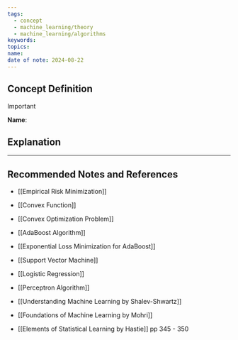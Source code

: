 ```yaml
---
tags:
  - concept
  - machine_learning/theory
  - machine_learning/algorithms
keywords: 
topics: 
name: 
date of note: 2024-08-22
---
```


## Concept Definition

>[!important]
>**Name**: 



## Explanation





-----------
##  Recommended Notes and References


- [[Empirical Risk Minimization]]
- [[Convex Function]]
- [[Convex Optimization Problem]]

- [[AdaBoost Algorithm]]
- [[Exponential Loss Minimization for AdaBoost]]
- [[Support Vector Machine]]
- [[Logistic Regression]]
- [[Perceptron Algorithm]]


- [[Understanding Machine Learning by Shalev-Shwartz]]
- [[Foundations of Machine Learning by Mohri]]
- [[Elements of Statistical Learning by Hastie]] pp 345 - 350